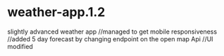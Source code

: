 # weather-app.1.2
slightly advanced weather app
//managed to get mobile responsiveness
//added 5 day forecast by changing endpoint on the open map Api
//UI modified
